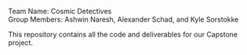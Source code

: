 Team Name: Cosmic Detectives\
Group Members: Ashwin Naresh, Alexander Schad, and Kyle Sorstokke


This repository contains all the code and deliverables for our Capstone project.
